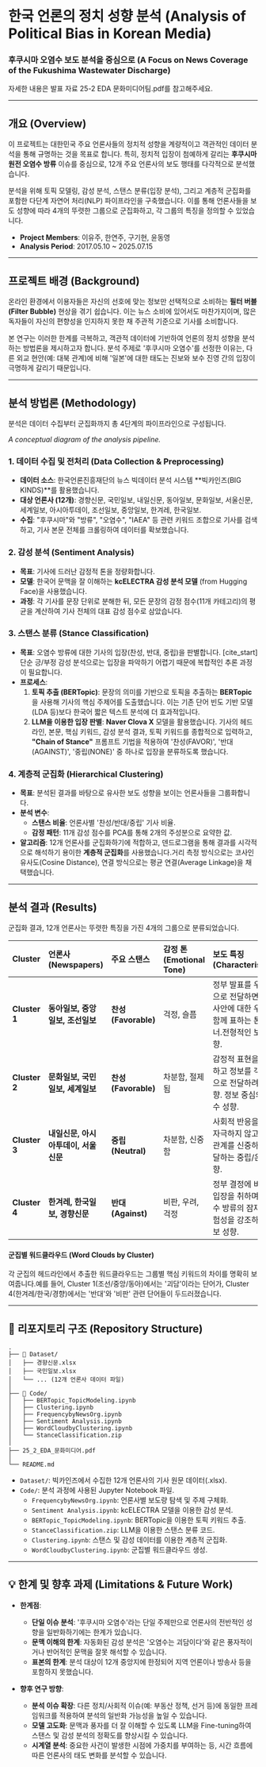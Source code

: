 # 한국 언론의 정치 성향 분석 (Analysis of Political Bias in Korean Media)
### 후쿠시마 오염수 보도 분석을 중심으로 (A Focus on News Coverage of the Fukushima Wastewater Discharge)

자세한 내용은 발표 자료 25-2 EDA 문화미디어팀.pdf를 참고해주세요.

-----

## 개요 (Overview)

이 프로젝트는 대한민국 주요 언론사들의 정치적 성향을 계량적이고 객관적인 데이터 분석을 통해 규명하는 것을 목표로 합니다. 특히, 정치적 입장이 첨예하게 갈리는 **후쿠시마 원전 오염수 방류** 이슈를 중심으로, 12개 주요 언론사의 보도 행태를 다각적으로 분석했습니다.

분석을 위해 토픽 모델링, 감성 분석, 스탠스 분류(입장 분석), 그리고 계층적 군집화를 포함한 다단계 자연어 처리(NLP) 파이프라인을 구축했습니다. 이를 통해 언론사들을 보도 성향에 따라 4개의 뚜렷한 그룹으로 군집화하고, 각 그룹의 특징을 정의할 수 있었습니다.

  * **Project Members**: 이유주, 한연주, 구기현, 윤동영 
  * **Analysis Period**: 2017.05.10 \~ 2025.07.15

-----

## 프로젝트 배경 (Background)

온라인 환경에서 이용자들은 자신의 선호에 맞는 정보만 선택적으로 소비하는 **필터 버블(Filter Bubble)** 현상을 겪기 쉽습니다. 이는 뉴스 소비에 있어서도 마찬가지이며, 많은 독자들이 자신의 편향성을 인지하지 못한 채 주관적 기준으로 기사를 소비합니다.

본 연구는 이러한 한계를 극복하고, 객관적 데이터에 기반하여 언론의 정치 성향을 분석하는 방법론을 제시하고자 합니다. 분석 주제로 '후쿠시마 오염수'를 선정한 이유는, 다른 외교 현안(예: 대북 관계)에 비해 '일본'에 대한 태도는 진보와 보수 진영 간의 입장이 극명하게 갈리기 때문입니다.

-----

## 분석 방법론 (Methodology)

분석은 데이터 수집부터 군집화까지 총 4단계의 파이프라인으로 구성됩니다.

  
*A conceptual diagram of the analysis pipeline.*

### 1\. 데이터 수집 및 전처리 (Data Collection & Preprocessing)

  * **데이터 소스**: 한국언론진흥재단의 뉴스 빅데이터 분석 시스템 \*\*빅카인즈(BIG KINDS)\*\*를 활용했습니다.
  * **대상 언론사 (12개)**: 경향신문, 국민일보, 내일신문, 동아일보, 문화일보, 서울신문, 세계일보, 아시아투데이, 조선일보, 중앙일보, 한겨레, 한국일보. 
  * **수집**: "후쿠시마"와 "방류", "오염수", "IAEA" 등 관련 키워드 조합으로 기사를 검색하고,  기사 본문 전체를 크롤링하여 데이터를 확보했습니다.

### 2\. 감성 분석 (Sentiment Analysis)

  * **목표**: 기사에 드러난 감정적 톤을 정량화합니다.
  * **모델**: 한국어 문맥을 잘 이해하는 **kcELECTRA 감성 분석 모델** (from Hugging Face)을 사용했습니다.
  * **과정**: 각 기사를 문장 단위로 분해한 뒤, 모든 문장의 감정 점수(11개 카테고리)의 평균을 계산하여 기사 전체의 대표 감성 점수로 삼았습니다.

### 3\. 스탠스 분류 (Stance Classification)

  * **목표**: 오염수 방류에 대한 기사의 입장(찬성, 반대, 중립)을 판별합니다. [cite\_start]단순 긍/부정 감성 분석으로는 입장을 파악하기 어렵기 때문에 복합적인 추론 과정이 필요합니다.
  * **프로세스**:
    1. **토픽 추출 (BERTopic)**: 문장의 의미를 기반으로 토픽을 추출하는 **BERTopic**을 사용해 기사의 핵심 주제어를 도출했습니다. 이는 기존 단어 빈도 기반 모델(LDA 등)보다 한국어 짧은 텍스트 분석에 더 효과적입니다.
    2. **LLM을 이용한 입장 판별**: **Naver Clova X** 모델을 활용했습니다. 기사의 헤드라인, 본문, 핵심 키워드, 감성 분석 결과, 토픽 키워드를 종합적으로 입력하고, **"Chain of Stance"** 프롬프트 기법을 적용하여 '찬성(FAVOR)', '반대(AGAINST)', '중립(NONE)' 중 하나로 입장을 분류하도록 했습니다. 

### 4\. 계층적 군집화 (Hierarchical Clustering)

  * **목표**: 분석된 결과를 바탕으로 유사한 보도 성향을 보이는 언론사들을 그룹화합니다.
  * **분석 변수**:
      * **스탠스 비율**: 언론사별 '찬성/반대/중립' 기사 비율.
      * **감정 패턴**: 11개 감성 점수를 PCA를 통해 2개의 주성분으로 요약한 값. 
  * **알고리즘**: 12개 언론사를 군집화하기에 적합하고, 덴드로그램을 통해 결과를 시각적으로 해석하기 용이한 **계층적 군집화**를 사용했습니다.거리 측정 방식으로는 코사인 유사도(Cosine Distance), 연결 방식으로는 평균 연결(Average Linkage)을 채택했습니다.

-----

## 분석 결과 (Results)

군집화 결과, 12개 언론사는 뚜렷한 특징을 가진 4개의 그룹으로 분류되었습니다.

| Cluster | 언론사 (Newspapers) | 주요 스탠스 | 감정 톤 (Emotional Tone) | 보도 특징 (Characteristics) |
| :--- | :--- | :--- | :--- | :--- |
| **Cluster 1** | **동아일보, 중앙일보, 조선일보** | **찬성 (Favorable)** | 걱정, 슬픔 | 정부 발표를 우호적으로 전달하면서도, 사안에 대한 우려를 함께 표하는 톤앤매너.전형적인 보수 성향.  |
| **Cluster 2** | **문화일보, 국민일보, 세계일보** | **찬성 (Favorable)** | 차분함, 절제됨 | 감정적 표현을 자제하고 정보를 객관적으로 전달하려는 경향. 정보 중심의 보수 성향.|
| **Cluster 3** | **내일신문, 아시아투데이, 서울신문** | **중립 (Neutral)** | 차분함, 신중함 | 사회적 반응을 크게 자극하지 않고, 사실관계를 신중하게 전달하는 중립/온건 성향.|
| **Cluster 4** | **한겨레, 한국일보, 경향신문** | **반대 (Against)** | 비판, 우려, 걱정 | 정부 결정에 비판적 입장을 취하며, 오염수 방류의 잠재적 위험성을 강조하는 진보 성향.|

#### 군집별 워드클라우드 (Word Clouds by Cluster)

각 군집의 헤드라인에서 추출한 워드클라우드는 그룹별 핵심 키워드의 차이를 명확히 보여줍니다.예를 들어, Cluster 1(조선/중앙/동아)에서는 '괴담'이라는 단어가, Cluster 4(한겨레/한국/경향)에서는 '반대'와 '비판' 관련 단어들이 두드러졌습니다.

-----

## 📂 리포지토리 구조 (Repository Structure)

```
.
├── 📁 Dataset/
│   ├── 경향신문.xlsx
│   ├── 국민일보.xlsx
│   └── ... (12개 언론사 데이터 파일)
│
├── 📁 Code/
│   ├── BERTopic_TopicModeling.ipynb
│   ├── Clustering.ipynb
│   ├── FrequencybyNewsOrg.ipynb
│   ├── Sentiment Analysis.ipynb
│   ├── WordCloudbyClustering.ipynb
│   └── StanceClassification.zip
│
├── 25_2_EDA_문화미디어.pdf
│
└── README.md
```

  * `Dataset/`: 빅카인즈에서 수집한 12개 언론사의 기사 원문 데이터(.xlsx).
  * `Code/`: 분석 과정에 사용된 Jupyter Notebook 파일.
      * `FrequencybyNewsOrg.ipynb`: 언론사별 보도량 탐색 및 주제 구체화.
      * `Sentiment Analysis.ipynb`: kcELECTRA 모델을 이용한 감성 분석.
      * `BERTopic_TopicModeling.ipynb`: BERTopic을 이용한 토픽 키워드 추출.
      * `StanceClassification.zip`: LLM을 이용한 스탠스 분류 코드.
      * `Clustering.ipynb`: 스탠스 및 감성 데이터를 이용한 계층적 군집화.
      * `WordCloudbyClustering.ipynb`: 군집별 워드클라우드 생성.

-----

## 💡 한계 및 향후 과제 (Limitations & Future Work)

  * **한계점**:

      * **단일 이슈 분석**: '후쿠시마 오염수'라는 단일 주제만으로 언론사의 전반적인 성향을 일반화하기에는 한계가 있습니다.
      * **문맥 이해의 한계**: 자동화된 감성 분석은 '오염수는 괴담이다'와 같은 풍자적이거나 반어적인 문맥을 잘못 해석할 수 있습니다.
      * **표본의 한계**: 분석 대상이 12개 중앙지에 한정되어 지역 언론이나 방송사 등을 포함하지 못했습니다.

  * **향후 연구 방향**:

      * **분석 이슈 확장**: 다른 정치/사회적 이슈(예: 부동산 정책, 선거 등)에 동일한 프레임워크를 적용하여 분석의 일반화 가능성을 높일 수 있습니다.
      * **모델 고도화**: 문맥과 풍자를 더 잘 이해할 수 있도록 LLM을 Fine-tuning하여 스탠스 및 감성 분석의 정확도를 향상시킬 수 있습니다.
      * **시계열 분석**: 중요한 사건이 발생한 시점에 가중치를 부여하는 등, 시간 흐름에 따른 언론사의 태도 변화를 분석할 수 있습니다. 
